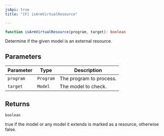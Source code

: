 ```yaml
---
jsApi: true
title: "[F] isArmVirtualResource"

---
```

```ts
function isArmVirtualResource(program, target): boolean
```

Determine if the given model is an external resource.

## Parameters

| Parameter | Type | Description |
| ------ | ------ | ------ |
| `program` | `Program` | The program to process. |
| `target` | `Model` | The model to check. |

## Returns

`boolean`

true if the model or any model it extends is marked as a resource, otherwise false.
